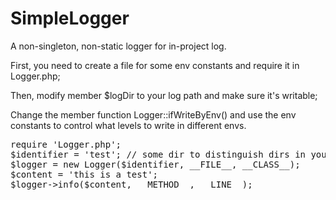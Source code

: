 # SimpleLogger

A non-singleton, non-static logger for in-project log.

First, you need to create a file for some env constants and require it in Logger.php;

Then, modify member $logDir to your log path and make sure it's writable;

Change the member function Logger::ifWriteByEnv() and use the env constants to control what levels to write in different envs. 
<pre>
require 'Logger.php';
$identifier = 'test'; // some dir to distinguish dirs in your $logerDir
$logger = new Logger($identifier, __FILE__, __CLASS__);
$content = 'this is a test';
$logger->info($content, __METHOD__, __LINE__);
</pre>
